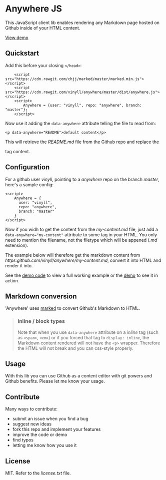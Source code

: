 # Anywhere JS

This JavaScript client lib enables rendering any Markdown page hosted on Github inside of your HTML content.

[View demo](http://vinyll.github.io/anywhere/)


## Quickstart

Add this before your closing `</head>`:

        <script src="https://cdn.rawgit.com/chjj/marked/master/marked.min.js"></script>
        <script src="https://cdn.rawgit.com/vinyll/anywhere/master/dist/anywhere.js"></script>
        <script>
            Anywhere = {user: "vinyll", repo: "anywhere", branch: "master"};
        </script>

Now use it adding the `data-anywhere` attribute telling the file to read from:

    <p data-anywhere="README">default content</p>

This will retrieve the _README.md_ file from the Github repo and replace the <p> tag content.


## Configuration

For a github user _vinyll_, pointing to a _anywhere_ repo on the branch _master_, here's a sample config:

    <script>
        Anywhere = {
          user: "vinyll",
          repo: "anywhere",
          branch: "master"
        }
    </script>

Now if you widh to get the content from the _my-content.md_ file, just add a `data-anywhere="my-content"` attribute to some tag in your HTML.
You only need to mention the filename, not the filetype which will be appened (_.md_ extension).

The example below will therefore get the markdown content from _https:github.com/vinyll/anywhere/my-content.md_, convert it into HTML and render it into.

See the [demo code](https://github.com/vinyll/anywhere/blob/gh-pages/index.html) to view a full working example or the [demo](http://vinyll.github.io/anywhere/) to see it in action.


## Markdown conversion

'Anywhere' uses [marked](https://github.com/chjj/marked) to convert Github's Markdown to HTML.

> ### Inline / block types
> 
> Note that when you use `data-anywhere` attribute on a _inline_ tag (such as `<span>`, `<em>`) or if you forced that tag to `display: inline`, the Markdown content rendered will not have the `<p>` wrapper.
> Therefore the HTML will not break and you can css-style properly.


## Usage

With this lib you can use Github as a content editor with git powers and Github benefits.
Please let me know your usage.


## Contribute

Many ways to contribute:

- submit an issue when you find a bug
- suggest new ideas
- fork this repo and implement your features
- improve the code or demo
- find typos
- letting me know how you use it


## License

MIT. Refer to the _license.txt_ file.


